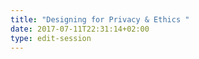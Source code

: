 ```yaml
---
title: "Designing for Privacy & Ethics "
date: 2017-07-11T22:31:14+02:00
type: edit-session
---
```


